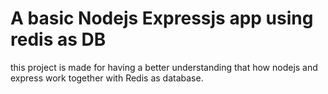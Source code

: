 # A basic Nodejs Expressjs app using redis as DB
this project is made for having a better understanding that how nodejs and express work together with Redis as database.